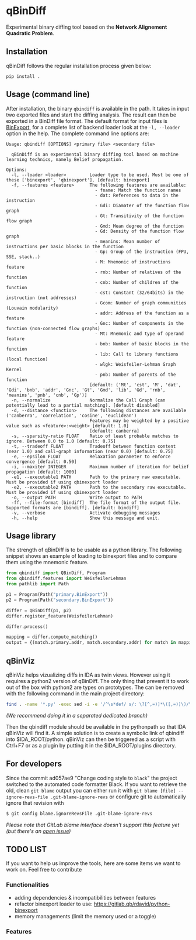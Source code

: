 qBinDiff
========

Experimental binary diffing tool based on the **Network Alignement Quadratic Problem**.

Installation
------------

qBinDiff follows the regular installation process given below:

    pip install .

Usage (command line)
--------------------

After installation, the binary ``qbindiff`` is available in the path.
It takes in input two exported files and start the diffing analysis. The result can then
be exported in a BinDiff file format.
The default format for input files is [BinExport](https://github.com/google/binexport),
for a complete list of backend loader look at the `-l, --loader` option in the help.
The complete command line options are:

    Usage: qbindiff [OPTIONS] <primary file> <secondary file>

      qBinDiff is an experimental binary diffing tool based on machine learning technics, namely Belief propagation.

    Options:
      -l, --loader <loader>         Loader type to be used. Must be one of these ['binexport', 'qbinexport']. [default: binexport]
      -f, --features <feature>      The following features are available:
                                      - fname: Match the function names
                                      - dat: References to data in the instruction
                                      - Gdi: Diamater of the function flow graph
                                      - Gt: Transitivity of the function flow graph
                                      - Gmd: Mean degree of the function
                                      - Gd: Density of the function flow graph
                                      - meanins: Mean number of instructions per basic blocks in the function
                                      - Gp: Group of the instruction (FPU, SSE, stack..)
                                      - M: Mnemonic of instructions feature
                                      - rnb: Number of relatives of the function
                                      - cnb: Number of children of the function
                                      - cst: Constant (32/64bits) in the instruction (not addresses)
                                      - Gcom: Number of graph communities (Louvain modularity)
                                      - addr: Address of the function as a feature
                                      - Gnc: Number of components in the function (non-connected flow graphs)
                                      - Mt: Mnemonic and type of operand feature
                                      - bnb: Number of basic blocks in the function
                                      - lib: Call to library functions (local function)
                                      - wlgk: Weisfeiler-Lehman Graph Kernel
                                      - pnb: Number of parents of the function
                                    [default: ('Mt', 'cst', 'M', 'dat', 'Gdi', 'bnb', 'addr', 'Gnc', 'Gt', 'Gmd', 'lib', 'Gd', 'rnb', 'meanins', 'pnb', 'cnb', 'Gp')]
      -n, --normalize               Normalize the Call Graph (can potentially lead to a partial matching). [default disabled]
      -d, --distance <function>     The following distances are available ('canberra', 'correlation', 'cosine', 'euclidean')
                                    Features may be weighted by a positive value such as <feature>:<weight> [default: 1.0]
                                    [default: canberra]
      -s, --sparsity-ratio FLOAT    Ratio of least probable matches to ignore. Between 0.0 to 1.0 [default: 0.75]
      -t, --tradeoff FLOAT          Tradeoff between function content (near 1.0) and call-graph information (near 0.0) [default: 0.75]
      -e, --epsilon FLOAT           Relaxation parameter to enforce convergence [default: 0.50]
      -i, --maxiter INTEGER         Maximum number of iteration for belief propagation [default: 1000]
      -e1, --executable1 PATH       Path to the primary raw executable. Must be provided if using qbinexport loader
      -e2, --executable2 PATH       Path to the secondary raw executable. Must be provided if using qbinexport loader
      -o, --output PATH             Write output to PATH
      -ff, --file-format [bindiff]  The file format of the output file. Supported formats are [bindiff]. [default: bindiff]
      -v, --verbose                 Activate debugging messages
      -h, --help                    Show this message and exit.


Usage library
-------------

The strength of qBinDiff is to be usable as a python library. The following snippet shows an example
of loading to binexport files and to compare them using the mnemonic feature.

```python
from qbindiff import QBinDiff, Program
from qbindiff.features import WeisfeilerLehman
from pathlib import Path

p1 = Program(Path("primary.BinExport"))
p2 = Program(Path("secondary.BinExport"))

differ = QBinDiff(p1, p2)
differ.register_feature(WeisfeilerLehman)

differ.process()

mapping = differ.compute_matching()
output = {(match.primary.addr, match.secondary.addr) for match in mapping}
```

qBinViz
-------

qBinViz helps vizualizing diffs in IDA as twin views. However using it requires
a python2 version of qBinDiff. The only thing that prevent it to work out of the
box with python2 are types on prototypes. The can be removed with the following
command in the main project directory:

```bash
find . -name '*.py' -exec sed -i -e '/^\s*def/ s/: \?[^,=)]*\([,=)]\)/\1/g' -e '/^\s*def/ s/ -> .*:/:/g' '{}' \;
```


_(We recommend doing it in a separated dedicated branch)_

Then the qbindiff module should be available in the pythonpath so that IDA qBinViz
will find it. A simple solution is to create a symbolic link of qbindiff into $IDA_ROOT/python.
qBinViz can then be triggered as a script with Ctrl+F7 or as a plugin by putting it
in the $IDA_ROOT/plugins directory.

For developers
-------

Since the commit ad057ae9 "Change coding style to `black`" the project switched to the
automated code formatter Black. If you want to retrieve the old, clean `git blame` output
you can either run it with `git blame [file] --ignore-revs-file .git-blame-ignore-revs`
or configure git to automatically ignore that revision with
```bash
$ git config blame.ignoreRevsFile .git-blame-ignore-revs
```

_Please note that GitLab blame interface doesn't support this feature yet (but there's an [open issue](https://gitlab.com/gitlab-org/gitlab/-/issues/31423))_

TODO LIST
---------
If you want to help us improve the tools, here are some items we want to work on. Feel free to contribute

### Functionalities

* adding dependencies & incompatibilities between features
* refactor binexport loader to use: https://gitlab.qb/rdavid/python-binexport
* memory managements (limit the memory used or a toggle)

### Features
